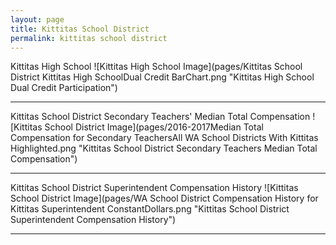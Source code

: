 ```yaml
---
layout: page
title: Kittitas School District
permalink: kittitas school district
---
```



Kittitas High School
![Kittitas High School Image](pages/Kittitas School District Kittitas High SchoolDual Credit BarChart.png "Kittitas High School Dual Credit Participation")

___

Kittitas School District Secondary Teachers' Median Total Compensation
![Kittitas School District Image](pages/2016-2017Median Total Compensation for Secondary TeachersAll WA School Districts With Kittitas Highlighted.png "Kittitas School District Secondary Teachers Median Total Compensation")

___

Kittitas School District Superintendent Compensation History
![Kittitas School District Image](pages/WA School District Compensation History for Kittitas Superintendent ConstantDollars.png "Kittitas School District Superintendent Compensation History")

___

